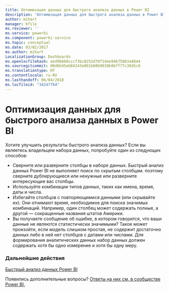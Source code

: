 ```yaml
---
title: Оптимизация данных для быстрого анализа данных в Power BI
description: 'Оптимизация данных для быстрого анализа данных в Power BI Если Power BI не находит результаты анализа, можно сделать следующее:'
author: mihart
manager: kfile
ms.reviewer: ''
ms.service: powerbi
ms.component: powerbi-service
ms.topic: conceptual
ms.date: 03/02/2017
ms.author: mihart
LocalizationGroup: Dashboards
ms.openlocfilehash: eed9b668cccf3bc8252d70f1dee94675063a8844
ms.sourcegitcommit: 80d6b45eb84243e801b60b9038b9bff77c30d5c8
ms.translationtype: HT
ms.contentlocale: ru-RU
ms.lasthandoff: 06/04/2018
ms.locfileid: "34247764"
---
```

# <a name="optimize-your-data-for-power-bi-quick-insights"></a>Оптимизация данных для быстрого анализа данных в Power BI
Хотите улучшить результаты быстрого анализа данных?  Если вы являетесь владельцем набора данных, попробуйте один из следующих способов:

* Сверните или разверните столбцы в наборе данных. Быстрый анализ данных Power BI не выполняет поиск по скрытым столбцам.  поэтому сверните дублирующиеся или ненужные или разверните интересующие вас столбцы.
* Используйте комбинации типов данных, таких как имена, время, даты и числа.
* Избегайте столбцов с повторяющимися данными (или скрывайте их).  Они отнимают время, необходимое для поиска значимых комбинаций.  Например, один столбец может содержать полные, а другой — сокращенные названия штатов Америки.
* Вы получаете сообщение об ошибке, в котором говорится, что ваши данные не являются статистически значимыми?  Такое может произойти, если модель слишком простая, не содержит достаточно данных либо в ней нет столбцов с датами или числами. Для формирования аналитических данных набор данных должен содержать хотя бы одно измерение и хотя бы одну меру.

### <a name="next-steps"></a>Дальнейшие действия
[Быстрый анализ данных Power BI](service-insights.md)

Появились дополнительные вопросы? [Ответы на них см. в сообществе Power BI.](http://community.powerbi.com/)


